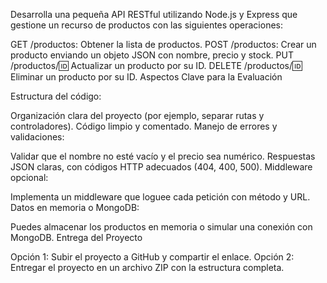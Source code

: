Desarrolla una pequeña API RESTful utilizando Node.js y Express que gestione un recurso de productos con las siguientes operaciones:

GET /productos: Obtener la lista de productos.
POST /productos: Crear un producto enviando un objeto JSON con nombre, precio y stock.
PUT /productos/:id: Actualizar un producto por su ID.
DELETE /productos/:id: Eliminar un producto por su ID.
Aspectos Clave para la Evaluación

Estructura del código:

Organización clara del proyecto (por ejemplo, separar rutas y controladores).
Código limpio y comentado.
Manejo de errores y validaciones:

Validar que el nombre no esté vacío y el precio sea numérico.
Respuestas JSON claras, con códigos HTTP adecuados (404, 400, 500).
Middleware opcional:

Implementa un middleware que loguee cada petición con método y URL.
Datos en memoria o MongoDB:

Puedes almacenar los productos en memoria o simular una conexión con MongoDB.
Entrega del Proyecto

Opción 1: Subir el proyecto a GitHub y compartir el enlace.
Opción 2: Entregar el proyecto en un archivo ZIP con la estructura completa.